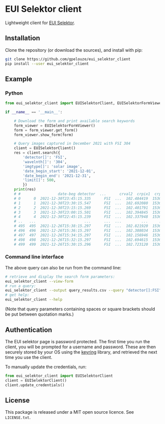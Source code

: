# EUI Selektor client

Lightweight client for [EUI Selektor].


## Installation

Clone the repository (or download the sources), and install with pip:

```bash
git clone https://github.com/gpelouze/eui_selektor_client
pip install --user eui_selektor_client
```


## Example

### Python

```python
from eui_selektor_client import EUISelektorClient, EUISelektorFormViewer

if __name__ == '__main__':

    # Download the form and print available search keywords
    form_viewer = EUISelektorFormViewer()
    form = form_viewer.get_form()
    form_viewer.show_form(form)

    # Query images captured in December 2021 with FSI 304
    client = EUISelektorClient()
    res = client.search({
        'detector[]': 'FSI',
        'wavelnth[]': '304',
        'imgtype[]': 'solar image',
        'date_begin_start': '2021-12-01',
        'date_begin_end': '2021-12-31',
        'limit[]': 500,
        })
    print(res)
    # #                 date-beg detector  ...      crval2  crpix1  crpix2
    # 0      0  2021-12-30T23:45:15.335      FSI  ...  102.484419  1536.5  1536.5
    # 1      1  2021-12-30T23:30:15.547      FSI  ...  102.692080  1536.5  1536.5
    # 2      2  2021-12-30T23:15:15.269      FSI  ...  102.401791  1536.5  1536.5
    # 3      3  2021-12-30T23:00:15.501      FSI  ...  102.394845  1536.5  1536.5
    # 4      4  2021-12-30T22:45:15.239      FSI  ...  102.337948  1536.5  1536.5
    # ..   ...                      ...      ...  ...         ...     ...     ...
    # 495  495  2021-12-26T15:38:15.297      FSI  ...  102.821920  1536.5  1536.5
    # 496  496  2021-12-26T15:36:15.297      FSI  ...  102.388034  1536.5  1536.5
    # 497  497  2021-12-26T15:34:15.297      FSI  ...  102.156946  1536.5  1536.5
    # 498  498  2021-12-26T15:32:15.297      FSI  ...  102.694615  1536.5  1536.5
    # 499  499  2021-12-26T15:30:15.296      FSI  ...  102.723120  1536.5  1536.5
```


### Command line interface

The above query can also be run from the command line:

```bash
# retrieve and display the search form parameters:
eui_selektor_client --view-form
# run a query:
eui_selektor_client --output query_results.csv --query "detector[]:FSI" "wavelnth[]:304" "imgtype[]:solar image" date_begin_start:2021-12-01 date_begin_end:2021-12-31 "limit[]:500"
# get help:
eui_selektor_client --help
```

(Note that query parameters containing spaces or square brackets should be put
between quotation marks.)


## Authentication

The EUI selektor page is password protected.
The first time you run the client, you will be prompted for a username and password.
These are then securely stored by your OS using the [keyring] library, and retrieved the next time you use the client.

To manually update the credentials, run:

```python
from eui_selektor_client import EUISelektorClient
client = EUISelektorClient()
client.update_credentials()
```


## License

This package is released under a MIT open source licence. See `LICENSE.txt`.


[EUI Selektor]: https://www.sidc.be/EUI/data_internal/selektor
[keyring]: https://pypi.org/project/keyring/